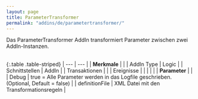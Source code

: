 ```yaml
---
layout: page
title: ParameterTransformer
permalink: "addins/de/parametertransformer/"
---
```


Das ParameterTransformer AddIn transformiert Parameter zwischen zwei AddIn-Instanzen.<br /><br />

{:.table .table-striped}
| --- | --- |
| __Merkmale__ | |
| AddIn Type | Logic |
| Schnittstellen | AddIn |
| Transaktionen |  |
| Ereignisse |  |
| | |
| __Parameter__ | |
| Debug | true = Alle Parameter werden in das Logfile geschrieben. (Optional, Default = false) |
| definitionFile | XML Datei mit den Transformationsregeln |



<!-- 
### Anwendungsbeispiele 

ToDo
-->

